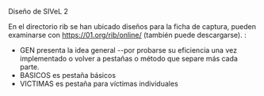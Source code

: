 Diseño de SIVeL 2


En el directorio rib se han ubicado diseños para la ficha de captura, pueden examinarse con
https://01.org/rib/online/ (también puede descargarse).
:
* GEN presenta la idea general --por probarse su eficiencia una vez implementado o volver a pestañas o método que separe más cada parte.
* BASICOS es pestaña básicos
* VICTIMAS es pestaña para víctimas individuales

